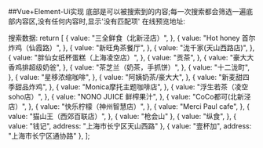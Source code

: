 ##Vue+Element-Ui实现
底部是可以被搜索到的内容;每一次搜索都会筛选一遍底部内容区,没有任何内容时,显示'没有匹配项'
在线预览地址:


搜索数据:
 return [
                            {
                                value: "三全鲜食（北新泾店）",
                            },
                            {
                                value: "Hot honey 首尔炸鸡（仙霞路）",
                            },
                            {
                                value: "新旺角茶餐厅",
                            },
                            {
                                value: "泷千家(天山西路店)",
                            },
                            {
                                value: "胖仙女纸杯蛋糕（上海凌空店）",
                            },
                            {
                                value: "贡茶",
                            },
                            {
                                value: "豪大大香鸡排超级奶爸",
                            },
                            {
                                value: "茶芝兰（奶茶，手抓饼）",
                            },
                            {
                                value: "十二泷町",
                            },
                            {
                                value: "星移浓缩咖啡",
                            },
                            {
                                value: "阿姨奶茶/豪大大",
                            },
                            {
                                value: "新麦甜四季甜品炸鸡",
                            },
                            {
                                value: "Monica摩托主题咖啡店",
                            },
                            {
                                value: "浮生若茶（凌空soho店）",
                            },
                            {
                                value: "NONO JUICE  鲜榨果汁",
                            },
                            {
                                value: "CoCo都可(北新泾店）",
                            },
                            {
                                value: "快乐柠檬（神州智慧店）",
                            },
                            {
                                value: "Merci Paul cafe",
                            },
                            {
                                value: "猫山王（西郊百联店）",
                            },
                            { value: "枪会山" },
                            {
                                value: "纵食",
                            },
                            { value: "钱记", address: "上海市长宁区天山西路" },
                            { value: "壹杯加", address: "上海市长宁区通协路" },
                        ];